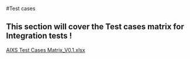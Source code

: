 #Test cases

## This section will cover the Test cases matrix for Integration tests !

[AIXS Test Cases Matrix_V0.1.xlsx](https://zeiss.sharepoint.com/:x:/r/sites/ProjectMagnif.ai/_layouts/15/Doc.aspx?sourcedoc=%7B1AFD96A7-AB2B-4162-A5EA-86B5EBE1519B%7D&file=AIXS%20Test%20Cases%20Matrix_V0.1.xlsx&action=default&mobileredirect=true)

